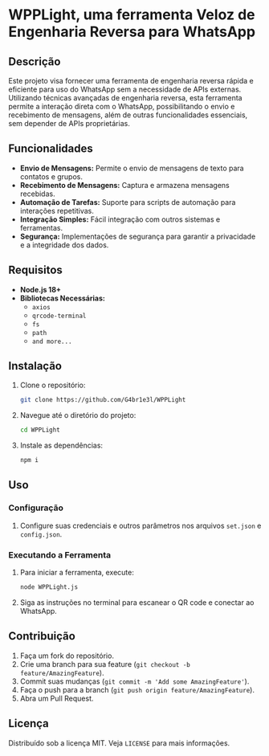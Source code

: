 # WPPLight, uma ferramenta Veloz de Engenharia Reversa para WhatsApp

## Descrição

Este projeto visa fornecer uma ferramenta de engenharia reversa rápida e eficiente para uso do WhatsApp sem a necessidade de APIs externas. Utilizando técnicas avançadas de engenharia reversa, esta ferramenta permite a interação direta com o WhatsApp, possibilitando o envio e recebimento de mensagens, além de outras funcionalidades essenciais, sem depender de APIs proprietárias.

## Funcionalidades

- **Envio de Mensagens:** Permite o envio de mensagens de texto para contatos e grupos.
- **Recebimento de Mensagens:** Captura e armazena mensagens recebidas.
- **Automação de Tarefas:** Suporte para scripts de automação para interações repetitivas.
- **Integração Simples:** Fácil integração com outros sistemas e ferramentas.
- **Segurança:** Implementações de segurança para garantir a privacidade e a integridade dos dados.

## Requisitos

- **Node.js 18+**
- **Bibliotecas Necessárias:** 
  - `axios`
  - `qrcode-terminal`
  - `fs`
  - `path`
  - `and more...`

## Instalação

1. Clone o repositório:
    ```bash
    git clone https://github.com/G4br1e3l/WPPLight
    ```
2. Navegue até o diretório do projeto:
    ```bash
    cd WPPLight
    ```
3. Instale as dependências:
    ```bash
    npm i
    ```

## Uso

### Configuração

1. Configure suas credenciais e outros parâmetros nos arquivos `set.json` e `config.json`.

### Executando a Ferramenta

1. Para iniciar a ferramenta, execute:
    ```bash
    node WPPLight.js
    ```

2. Siga as instruções no terminal para escanear o QR code e conectar ao WhatsApp.

## Contribuição

1. Faça um fork do repositório.
2. Crie uma branch para sua feature (`git checkout -b feature/AmazingFeature`).
3. Commit suas mudanças (`git commit -m 'Add some AmazingFeature'`).
4. Faça o push para a branch (`git push origin feature/AmazingFeature`).
5. Abra um Pull Request.

## Licença

Distribuído sob a licença MIT. Veja `LICENSE` para mais informações.